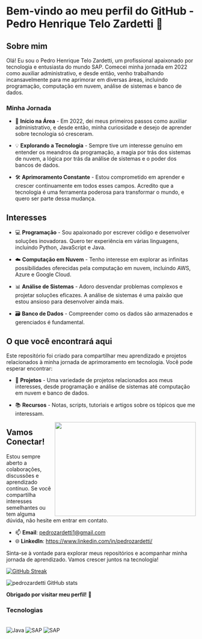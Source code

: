 # Bem-vindo ao meu perfil do GitHub - Pedro Henrique Telo Zardetti 🚀

## Sobre mim

Olá! Eu sou o Pedro Henrique Telo Zardetti, um profissional apaixonado por tecnologia e entusiasta do mundo SAP. Comecei minha jornada em 2022 como auxiliar administrativo, e desde então, venho trabalhando incansavelmente para me aprimorar em diversas áreas, incluindo programação, computação em nuvem, análise de sistemas e banco de dados.

### Minha Jornada

- 🌱 **Início na Área** - Em 2022, dei meus primeiros passos como auxiliar administrativo, e desde então, minha curiosidade e desejo de aprender sobre tecnologia só cresceram.

- 💡 **Explorando a Tecnologia** - Sempre tive um interesse genuíno em entender os meandros da programação, a magia por trás dos sistemas de nuvem, a lógica por trás da análise de sistemas e o poder dos bancos de dados.

- 🛠️ **Aprimoramento Constante** - Estou comprometido em aprender e crescer continuamente em todos esses campos. Acredito que a tecnologia é uma ferramenta poderosa para transformar o mundo, e quero ser parte dessa mudança.

## Interesses

- 💻 **Programação** - Sou apaixonado por escrever código e desenvolver soluções inovadoras. Quero ter experiência em várias linguagens, incluindo Python, JavaScript e Java.

- ☁️ **Computação em Nuvem** - Tenho interesse em explorar as infinitas possibilidades oferecidas pela computação em nuvem, incluindo AWS, Azure e Google Cloud.

- 📊 **Análise de Sistemas** - Adoro desvendar problemas complexos e projetar soluções eficazes. A análise de sistemas é uma paixão que estou ansioso para desenvolver ainda mais.

- 🗃️ **Banco de Dados** - Compreender como os dados são armazenados e gerenciados é fundamental.

## O que você encontrará aqui

Este repositório foi criado para compartilhar meu aprendizado e projetos relacionados à minha jornada de aprimoramento em tecnologia. Você pode esperar encontrar:

- 💼 **Projetos** - Uma variedade de projetos relacionados aos meus interesses, desde programação e análise de sistemas até computação em nuvem e banco de dados.

- 📚 **Recursos** - Notas, scripts, tutoriais e artigos sobre os tópicos que me interessam.

  <img align="right" height="250" width="375" alt="" src="https://raw.githubusercontent.com/iampavangandhi/iampavangandhi/master/gifs/coder.gif" />

## Vamos Conectar!

Estou sempre aberto a colaborações, discussões e aprendizado contínuo. Se você compartilha interesses semelhantes ou tem alguma dúvida, não hesite em entrar em contato.

- 📫 **Email**: pedrozardetti1@gmail.com
- 🌐 **LinkedIn**: https://www.linkedin.com/in/pedrozardetti/

Sinta-se à vontade para explorar meus repositórios e acompanhar minha jornada de aprendizado. Vamos crescer juntos na tecnologia!

[![GitHub Streak](https://github-readme-streak-stats.herokuapp.com?user=pedrozardetti&theme=dracula&date_format=j%20M%5B%20Y%5D)](https://git.io/streak-stats)

![pedrozardetti GitHub stats](https://github-readme-stats.vercel.app/api?username=pedrozardetti&show_icons=true&theme=cobalt)

**Obrigado por visitar meu perfil!** 🙌

### Tecnologias
<div style ="display: inline_block"><br/>
<img align = "center" alt = "Java" src="https://img.shields.io/badge/Java-ED8B00?style=for-the-badge&logo=openjdk&logoColor=white">
<img align = "center" alt = "SAP" src="https://img.shields.io/badge/SAP-0FAAFF?style=for-the-badge&logo=sap&logoColor=white">
<img align = "center" alt = "SAP" src="https://img.shields.io/badge/Appian-2322F0.svg?style=for-the-badge&logo=Appian&logoColor=white">
</div>
